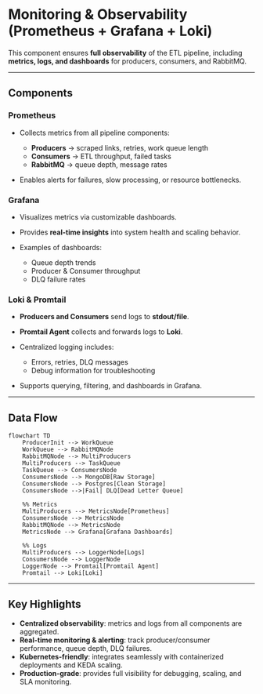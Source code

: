 # Monitoring & Observability (Prometheus + Grafana + Loki)

This component ensures **full observability** of the ETL pipeline, including **metrics, logs, and dashboards** for producers, consumers, and RabbitMQ.

---

## Components


### Prometheus

- Collects metrics from all pipeline components:

    - **Producers** → scraped links, retries, work queue length
    - **Consumers** → ETL throughput, failed tasks
    - **RabbitMQ** → queue depth, message rates
- Enables alerts for failures, slow processing, or resource bottlenecks.

### Grafana

- Visualizes metrics via customizable dashboards.
- Provides **real-time insights** into system health and scaling behavior.
- Examples of dashboards:

    - Queue depth trends
    - Producer & Consumer throughput
    - DLQ failure rates

### Loki & Promtail

- **Producers and Consumers** send logs to **stdout/file**.
- **Promtail Agent** collects and forwards logs to **Loki**.
- Centralized logging includes:

    - Errors, retries, DLQ messages
    - Debug information for troubleshooting
- Supports querying, filtering, and dashboards in Grafana.

---

## Data Flow

```mermaid
flowchart TD
    ProducerInit --> WorkQueue
    WorkQueue --> RabbitMQNode
    RabbitMQNode --> MultiProducers
    MultiProducers --> TaskQueue
    TaskQueue --> ConsumersNode
    ConsumersNode --> MongoDB[Raw Storage]
    ConsumersNode --> Postgres[Clean Storage]
    ConsumersNode -->|Fail| DLQ[Dead Letter Queue]

    %% Metrics
    MultiProducers --> MetricsNode[Prometheus]
    ConsumersNode --> MetricsNode
    RabbitMQNode --> MetricsNode
    MetricsNode --> Grafana[Grafana Dashboards]

    %% Logs
    MultiProducers --> LoggerNode[Logs]
    ConsumersNode --> LoggerNode
    LoggerNode --> Promtail[Promtail Agent]
    Promtail --> Loki[Loki]
```

---

## Key Highlights

- **Centralized observability**: metrics and logs from all components are aggregated.
- **Real-time monitoring & alerting**: track producer/consumer performance, queue depth, DLQ failures.
- **Kubernetes-friendly**: integrates seamlessly with containerized deployments and KEDA scaling.
- **Production-grade**: provides full visibility for debugging, scaling, and SLA monitoring.
